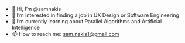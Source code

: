 - 👋 Hi, I’m @samnakis
- 👀 I’m interested in finding a job in UX Design or Software Engineering
- 🌱 I’m currently learning about Parallel Algorithms and Artificial Intelligence
- 📫 How to reach me: sam.nakis1@gmail.com
